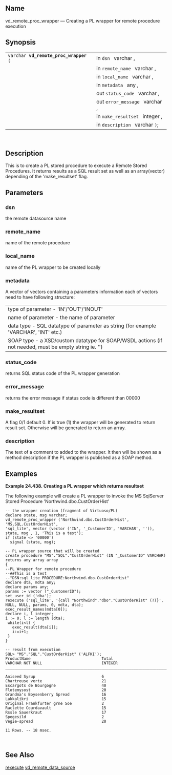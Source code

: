 <div id="fn_vd_remote_proc_wrapper" class="refentry">

<div class="titlepage">

</div>

<div class="refnamediv">

## Name

vd_remote_proc_wrapper — Creating a PL wrapper for remote procedure
execution

</div>

<div class="refsynopsisdiv">

## Synopsis

<div id="fsyn_vd_remote_proc_wrapper" class="funcsynopsis">

|                                            |                                |
|--------------------------------------------|--------------------------------|
| `varchar `**`vd_remote_proc_wrapper`**` (` | in `dsn ` varchar ,            |
|                                            | in `remote_name ` varchar ,    |
|                                            | in `local_name ` varchar ,     |
|                                            | in `metadata ` any ,           |
|                                            | out `status_code ` varchar ,   |
|                                            | out `error_message ` varchar , |
|                                            | in `make_resultset ` integer , |
|                                            | in `description ` varchar `)`; |

<div class="funcprototype-spacer">

 

</div>

</div>

</div>

<div id="desc_vd_remote_proc_wrapper" class="refsect1">

## Description

This is to create a PL stored procedure to execute a Remote Stored
Procedures. It returns results as a SQL result set as well as an
array(vector) depending of the 'make_resultset' flag.

</div>

<div id="params_vd_remote_proc_wrapper" class="refsect1">

## Parameters

<div id="id118063" class="refsect2">

### dsn

the remote datasource name

</div>

<div id="id118066" class="refsect2">

### remote_name

name of the remote procedure

</div>

<div id="id118069" class="refsect2">

### local_name

name of the PL wrapper to be created locally

</div>

<div id="id118072" class="refsect2">

### metadata

A vector of vectors containing a parameters information each of vectors
need to have following structure:

|                                                                                                      |
|------------------------------------------------------------------------------------------------------|
| type of parameter - 'IN'/'OUT'/'INOUT'                                                               |
| name of parameter - the name of parameter                                                            |
| data type - SQL datatype of parameter as string (for example 'VARCHAR', 'INT' etc.)                  |
| SOAP type - a XSD/custom datatype for SOAP/WSDL actions (if not needed, must be empty string ie. '') |

</div>

<div id="id118080" class="refsect2">

### status_code

returns SQL status code of the PL wrapper generation

</div>

<div id="id118083" class="refsect2">

### error_message

returns the error message if status code is different than 00000

</div>

<div id="id118086" class="refsect2">

### make_resultset

A flag 0/1 default 0. If is true (1) the wrapper will be generated to
return result set. Otherwise will be generated to return an array.

</div>

<div id="id118089" class="refsect2">

### description

The text of a comment to added to the wrapper. It then will be shown as
a method description if the PL wrapper is published as a SOAP method.

</div>

</div>

<div id="examples_vsp_calculate_digest" class="refsect1">

## Examples

<div id="ex_vsp_calculate_digest" class="example">

**Example 24.438. Creating a PL wrapper which returns resultset**

<div class="example-contents">

The following example will create a PL wrapper to invoke the MS
SqlServer Stored Procedure 'Northwind.dbo.CustOrderHist'

``` programlisting
-- the wrapper creation (fragment of Virtuoso/PL)   
declare state, msg varchar;
vd_remote_proc_wrapper ('Northwind.dbo.CustOrderHist', 'MS.SQL.CustOrderHist', 
'sql_lite', vector (vector ('IN', '_CustomerID', 'VARCHAR', '')), state, msg , 1, 'This is a test');
if (state <> '00000')
  signal (state, msg);

-- PL wrapper source that will be created   
create procedure "MS"."SQL"."CustOrderHist" (IN "_CustomerID" VARCHAR) returns any array array
{ 
--PL Wrapper for remote procedure
--##This is a test
--"DSN:sql_lite PROCEDURE:Northwind.dbo.CustOrderHist"
declare dta, mdta any; 
declare params any; 
params := vector ("_CustomerID"); 
set_user_id ('dba');
rexecute ('sql_lite', '{call "Northwind"."dbo"."CustOrderHist" (?)}', NULL, NULL, params, 0, mdta, dta); 
exec_result_names(mdta[0]);
declare i, l integer;
i := 0; l := length (dta);
 while(i<l) {
   exec_result(dta[i]);
   i:=i+1;
 }
}

-- result from execution
SQL> "MS"."SQL"."CustOrderHist" ('ALFKI');
ProductName                               Total
VARCHAR NOT NULL                          INTEGER
_______________________________________________________________________________

Aniseed Syrup                             6
Chartreuse verte                          21
Escargots de Bourgogne                    40
Flotemysost                               20
Grandma's Boysenberry Spread              16
Lakkalikri                                15
Original Frankfurter grne Soe             2
Raclette Courdavault                      15
Rssle Sauerkraut                          17
Spegesild                                 2
Vegie-spread                              20

11 Rows. -- 18 msec.

      
```

</div>

</div>

  

</div>

<div id="seealso_vsp_calculate_digest" class="refsect1">

## See Also

<a href="fn_rexecute.html" class="link" title="rexecute">rexecute</a>
<a href="fn_vd_remote_data_source.html" class="link"
title="vd_remote_data_source">vd_remote_data_source</a>

</div>

</div>
